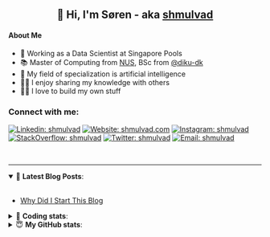 <h2 align="center">
	👋 Hi, I'm Søren - aka <a href="https://shmulvad.com">shmulvad</a>
</h2>

#### About Me
- 🤖 Working as a Data Scientist at Singapore Pools
- 📚 Master of Computing from [NUS], BSc from [@diku-dk]
- 🧠 My field of specialization is artificial intelligence
- 👨‍🏫 I enjoy sharing my knowledge with others
- 👨‍💻 I love to build my own stuff

### Connect with me:

[![Linkedin: shmulvad](https://img.shields.io/badge/shmulvad-blue?style=flat&logo=Linkedin&logoColor=white)][linkedin]
[![Website: shmulvad.com](https://img.shields.io/badge/shmulvad.com-47CCCC?&style=flat&logo=Google-Chrome&logoColor=white)][website]
[![Instagram: shmulvad](https://img.shields.io/badge/-@shmulvad-purple?style=flat&logo=Instagram&logoColor=white)][instagram]
[![StackOverflow: shmulvad](https://img.shields.io/badge/shmulvad-FE7A16?style=flat&logo=stack-overflow&logoColor=white)][stackOverflow]
[![Twitter: shmulvad](https://img.shields.io/badge/@shmulvad-1ca0f1?style=flat&logo=twitter&logoColor=white)][twitter]
[![Email: shmulvad](https://img.shields.io/badge/shmulvad-D14836?style=flat&logo=gmail&logoColor=white)][mail]

<br />

---

<details open>
 <summary>📕 <b>Latest Blog Posts</b>: </summary>

<br>

<!-- BLOG-POST-LIST:START -->
- [Why Did I Start This Blog](https://shmulvad.com/blog/why-did-start-this-blog)
<!-- BLOG-POST-LIST:END -->

</details>

<!-- --- -->

<details>
 <summary>🤖 <b>Coding stats</b>: </summary>

<br>

NOTE: Doesn't track coding at work or work done in environments such as Jupyter Notebooks.

<!--START_SECTION:waka-->
![Code Time](http://img.shields.io/badge/Code%20Time-2%2C041%20hrs%2058%20mins-blue)

**I'm a Night 🦉** 

```text
🌞 Morning                525 commits         ██░░░░░░░░░░░░░░░░░░░░░░░   08.83 % 
🌆 Daytime                1547 commits        ███████░░░░░░░░░░░░░░░░░░   26.03 % 
🌃 Evening                2515 commits        ███████████░░░░░░░░░░░░░░   42.32 % 
🌙 Night                  1356 commits        ██████░░░░░░░░░░░░░░░░░░░   22.82 % 
```


📊 **This Week I Spent My Time On** 

```text
💬 Programming Languages: 
Python                   6 hrs 6 mins        ██████████████████░░░░░░░   70.82 % 
Other                    53 mins             ███░░░░░░░░░░░░░░░░░░░░░░   10.27 % 
Markdown                 43 mins             ██░░░░░░░░░░░░░░░░░░░░░░░   08.39 % 
HTML                     34 mins             ██░░░░░░░░░░░░░░░░░░░░░░░   06.71 % 
YAML                     8 mins              ░░░░░░░░░░░░░░░░░░░░░░░░░   01.67 % 

🔥 Editors: 
VS Code                  7 hrs 32 mins       ██████████████████████░░░   87.50 % 
Zsh                      53 mins             ███░░░░░░░░░░░░░░░░░░░░░░   10.25 % 
Sublime Text             11 mins             █░░░░░░░░░░░░░░░░░░░░░░░░   02.24 % 

🐱‍💻 Projects: 
close_numerical_matches  3 hrs 54 mins       ███████████░░░░░░░░░░░░░░   45.36 % 
overvaagning-admin       3 hrs 38 mins       ███████████░░░░░░░░░░░░░░   42.18 % 
econ_model_src           39 mins             ██░░░░░░░░░░░░░░░░░░░░░░░   07.68 % 
econ_model_src2          11 mins             █░░░░░░░░░░░░░░░░░░░░░░░░   02.32 % 
Unknown Project          11 mins             █░░░░░░░░░░░░░░░░░░░░░░░░   02.24 % 
```


 Last Updated on 30/07/2023 18:40:02 UTC
<!--END_SECTION:waka-->

</details>

<!-- --- -->

<details>
 <summary>😇 <b>My GitHub stats</b>: </summary>

<br>

<img align="left" alt="shmulvad's Github Stats" src="https://github-readme-stats.vercel.app/api?username=shmulvad&show_icons=true&hide_border=true" />

</details>



[website]: https://shmulvad.com
[twitter]: https://twitter.com/shmulvad
[linkedin]: https://linkedin.com/in/shmulvad
[instagram]: https://instagram.com/shmulvad
[stackOverflow]: https://stackoverflow.com/users/9248793/shmulvad
[mail]: mailto:shmulvad@gmail.com
[@diku-dk]: https://github.com/diku-dk
[github]: https://github.com/shmulvad
[NUS]: https://www.nus.edu.sg